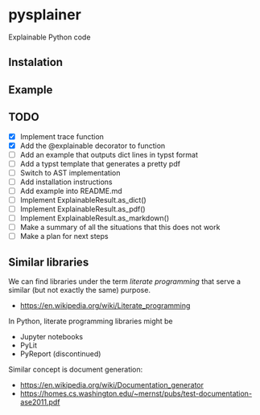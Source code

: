 # pysplainer
Explainable Python code

## Instalation

## Example

## TODO

- [x] Implement trace function
- [x] Add the @explainable decorator to function
- [ ] Add an example that outputs dict lines in typst format
- [ ] Add a typst template that generates a pretty pdf
- [ ] Switch to AST implementation
- [ ] Add installation instructions
- [ ] Add example into README.md
- [ ] Implement ExplainableResult.as_dict()
- [ ] Implement ExplainableResult.as_pdf()
- [ ] Implement ExplainableResult.as_markdown()
- [ ] Make a summary of all the situations that this does not work
- [ ] Make a plan for next steps
 
## Similar libraries

We can find libraries under the term _literate programming_ that serve a similar (but not exactly the same) purpose. 

- https://en.wikipedia.org/wiki/Literate_programming

In Python, literate programming libraries might be

- Jupyter notebooks
- PyLit
- PyReport (discontinued)

Similar concept is document generation:
- https://en.wikipedia.org/wiki/Documentation_generator
- https://homes.cs.washington.edu/~mernst/pubs/test-documentation-ase2011.pdf
